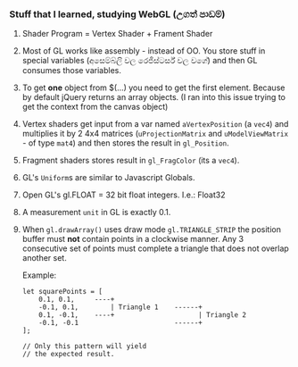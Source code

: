### Stuff that I learned, studying WebGL (උගත් පාඩම්) ###

1. Shader Program = Vertex Shader + Frament Shader
2. Most of GL works like assembly - instead of OO. You store stuff in special variables (අසෙම්බ්ලි වල රෙජිස්ටර්ස් වල වගේ) and then GL consumes those variables.
3. To get __one__ object from $(...) you need to get the first element. Because by default jQuery returns an array objects. (I ran into this issue trying to get the context from the canvas object)
4. Vertex shaders get input from a var named `aVertexPosition` (a `vec4`) and multiplies it by 2 4x4 matrices (`uProjectionMatrix` and `uModelViewMatrix` - of type `mat4`) and then stores the result in `gl_Position`.
5. Fragment shaders stores result in `gl_FragColor` (its a `vec4`).
6. GL's `Uniform`s are similar to Javascript Globals.
7. Open GL's gl.FLOAT = 32 bit float integers. I.e.: Float32
8. A measurement `unit` in GL is exactly 0.1.
9. When `gl.drawArray()` uses draw mode `gl.TRIANGLE_STRIP` the position buffer must __not__ contain points in a clockwise manner. Any 3 consecutive set of points must complete a triangle that does not overlap another set.

    Example:
    ```
    let squarePoints = [
        0.1, 0.1,     ----+
        -0.1, 0.1,        | Triangle 1    ------+
        0.1, -0.1,    ----+                     | Triangle 2
        -0.1, -0.1                        ------+
    ];

    // Only this pattern will yield 
    // the expected result.
    ```